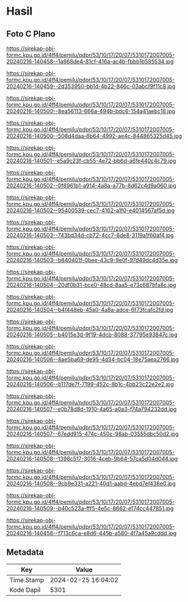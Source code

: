 # Hasil

## Foto C Plano

https://sirekap-obj-formc.kpu.go.id/4ff4/pemilu/pdpr/53/10/17/20/07/5310172007005-20240216-140458--1a668de4-81cf-416a-ac4b-fbbb1b585534.jpg

https://sirekap-obj-formc.kpu.go.id/4ff4/pemilu/pdpr/53/10/17/20/07/5310172007005-20240216-140459--2d353950-bb1d-4b22-846c-03abcf9f11c8.jpg

https://sirekap-obj-formc.kpu.go.id/4ff4/pemilu/pdpr/53/10/17/20/07/5310172007005-20240216-140500--8ea56113-666a-494b-bdc6-154a41aebc18.jpg

https://sirekap-obj-formc.kpu.go.id/4ff4/pemilu/pdpr/53/10/17/20/07/5310172007005-20240216-140500--508d4daa-6b64-4992-ae4c-844865325d45.jpg

https://sirekap-obj-formc.kpu.go.id/4ff4/pemilu/pdpr/53/10/17/20/07/5310172007005-20240216-140501--e5a9c23f-cb55-4e72-bb6d-a6fe440c4c79.jpg

https://sirekap-obj-formc.kpu.go.id/4ff4/pemilu/pdpr/53/10/17/20/07/5310172007005-20240216-140502--0f8961b1-a914-4a8a-a77b-8d62c4d9a060.jpg

https://sirekap-obj-formc.kpu.go.id/4ff4/pemilu/pdpr/53/10/17/20/07/5310172007005-20240216-140502--95400539-cec7-4162-a1f0-e4014567af5d.jpg

https://sirekap-obj-formc.kpu.go.id/4ff4/pemilu/pdpr/53/10/17/20/07/5310172007005-20240216-140503--743bd34d-cb72-4cc7-8de8-3119a1f60af4.jpg

https://sirekap-obj-formc.kpu.go.id/4ff4/pemilu/pdpr/53/10/17/20/07/5310172007005-20240216-140503--b840401f-0bee-43c9-9e0f-97d49dc4d35e.jpg

https://sirekap-obj-formc.kpu.go.id/4ff4/pemilu/pdpr/53/10/17/20/07/5310172007005-20240216-140504--20df0b31-bce0-48cd-8aa5-e73c687bfa8c.jpg

https://sirekap-obj-formc.kpu.go.id/4ff4/pemilu/pdpr/53/10/17/20/07/5310172007005-20240216-140504--b4f448eb-45a0-4a8a-adce-6f73fcafc2fd.jpg

https://sirekap-obj-formc.kpu.go.id/4ff4/pemilu/pdpr/53/10/17/20/07/5310172007005-20240216-140505--b4015e3d-9f19-4dcb-8088-37795e93847c.jpg

https://sirekap-obj-formc.kpu.go.id/4ff4/pemilu/pdpr/53/10/17/20/07/5310172007005-20240216-140506--8ae5ba69-de95-4d34-bc04-18e75aea2766.jpg

https://sirekap-obj-formc.kpu.go.id/4ff4/pemilu/pdpr/53/10/17/20/07/5310172007005-20240216-140506--b117de7f-7199-452c-8b1c-4bb23c22e2e2.jpg

https://sirekap-obj-formc.kpu.go.id/4ff4/pemilu/pdpr/53/10/17/20/07/5310172007005-20240216-140507--e0b78d8d-1910-4a65-a0a3-f74a794232dd.jpg

https://sirekap-obj-formc.kpu.go.id/4ff4/pemilu/pdpr/53/10/17/20/07/5310172007005-20240216-140507--67edd915-474c-450c-98ab-03555dbc50d2.jpg

https://sirekap-obj-formc.kpu.go.id/4ff4/pemilu/pdpr/53/10/17/20/07/5310172007005-20240216-140508--1398c517-3016-4ceb-9b64-57ca5d04d044.jpg

https://sirekap-obj-formc.kpu.go.id/4ff4/pemilu/pdpr/53/10/17/20/07/5310172007005-20240216-140508--9cb9e331-a221-40d1-aabd-4ebd7ef438e0.jpg

https://sirekap-obj-formc.kpu.go.id/4ff4/pemilu/pdpr/53/10/17/20/07/5310172007005-20240216-140509--b40c523a-fff5-4e5c-8662-e174cc447851.jpg

https://sirekap-obj-formc.kpu.go.id/4ff4/pemilu/pdpr/53/10/17/20/07/5310172007005-20240216-140458--f713c6ca-e8d6-445b-a580-4f7a45a9cddd.jpg


## Metadata

| Key        | Value               |
| ---------- | ------------------- |
| Time Stamp | 2024-02-25 16:04:02 |
| Kode Dapil | 5301                |



